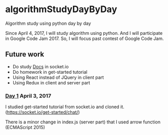 # algorithmStudyDayByDay
Algorithm study using python day by day


Since April 4, 2017, I will study algorithm using python.
And I will participate in Google Code Jam 2017.
So, I will focus past contest of Google Code Jam.

## Future work
+ Do study [Docs](https://socket.io/docs/) in socket.io
+ Do homework in get-started tutorial
+ Using React instead of JQuery in client part
+ Using Redux in client and server part


### [Day 1](https://github.com/Eunsol-Lee/jsStudyDayByDay/tree/master/day1_socketio) April 3, 2017
I studied get-started tutorial from socket.io and cloned it. (https://socket.io/get-started/chat/)

There is a minor change in index.js (server part) that I used arrow function (ECMAScript 2015)
